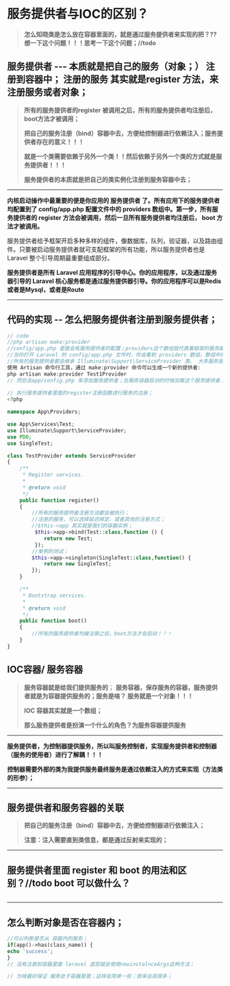 # 服务提供者与IOC的区别？



>**怎么知晓类是怎么放在容器里面的，就是通过服务提供者来实现的把？??  想一下这个问题！！！思考一下这个问题；//todo** 

## 服务提供者 --- 本质就是把自己的服务（对象；） 注册到容器中； 注册的服务 其实就是register 方法，来注册服务或者对象；

>**所有的服务提供者的register 被调用之后，所有的服务提供者均注册后，boot方法才被调用；**
>
>**把自己的服务注册（bind）容器中去，方便给控制器进行依赖注入；服务提供者存在的意义！！！**
>
>**就是一个类需要依赖于另外一个类！！然后依赖于另外一个类的方式就是服务提供者！！！**
>
>**服务提供者的本质就是把自己的类实例化注册到服务容器中去；**

---



**内核启动操作中最重要的便是你应用的 服务提供者 了。所有应用下的服务提供者均配置到了 config/app.php 配置文件中的 providers 数组中。第一步，所有服务提供者的 register 方法会被调用，然后一旦所有服务提供者均注册后， boot 方法才被调用。**

服务提供者给予框架开启多种多样的组件，像数据库，队列，验证器，以及路由组件。只要被启动服务提供者就可支配框架的所有功能，所以服务提供者也是 Laravel 整个引导周期最重要组成部分。



**服务提供者是所有 Laravel 应用程序的引导中心。你的应用程序，以及通过服务器引导的 Laravel 核心服务都是通过服务提供器引导。你的应用程序可以是Redis 或者是Mysql，或者是Route**



----

## 代码的实现  -- 怎么把服务提供者注册到服务提供者；

````php
// code
//php artisan make:provider 
//config/app.php 里面会有服务提供者的配置；providers这个数组就代表着框架的服务能力；
//当你打开 Laravel 的 config/app.php 文件时，你会看到 providers 数组。数组中的内容是应用程序要加载的所有服务提供者的类。当然，其中有很多 「延迟」 提供者，他们并不会在每次请求的时候都加载，只有他们的服务实际被需要时才会加载。
//所有的服务提供者都会继承 Illuminate\Support\ServiceProvider 类。 大多服务提供者都包含一个 register 和一个 boot 方法。在 register 方法中， 你只需要将服务绑定到 服务容器。 而不要尝试在 register 方法中注册任何监听器，路由，或者其他任何功能
使用 Artisan 命令行工具，通过 make:provider 命令可以生成一个新的提供者:
php artisan make:provider Test1Provider
// 然后去app/config.php 来添加服务提供者；在服务容器启动的时候加载这个服务提供者；
    
// 执行服务提供者里面的register注册函数进行服务的注册；
<?php

namespace App\Providers;

use App\Services\Test;
use Illuminate\Support\ServiceProvider;
use PDO;
use SingleTest;

class TestProvider extends ServiceProvider
{
    /**
     * Register services.
     *
     * @return void
     */
    public function register()
    {
        //所有的服务提供者注册方法都会被执行；
        //注册的服务，可以选择延迟绑定，或者其他的注册方式；
        //$this->app 其实就是我们的容器实例；
         $this->app->bind(Test::class,function () {
            return new Test;
         });
        //单例的测试；
        $this->app->singleton(SingleTest::class,function() {
            return new SingleTest;
        });
    }

    /**
     * Bootstrap services.
     *
     * @return void
     */
    public function boot()
    {
        //所有的服务提供者均被注册之后，boot方法才会启动！！！
    }
}


````



## IOC容器/ 服务容器

>**服务容器就是给我们提供服务的**； **服务容器，保存服务的容器，服务提供者就是为容器提供服务的；服务是啥？ 服务就是一个对象！！！**  
>
>**IOC 容器其实就是一个数组；**
>
>**那么服务提供者是扮演一个什么的角色？为服务容器提供服务** 

---



**服务提供者，为控制器提供服务，所以叫服务控制者，实现服务提供者和控制器（服务的使用者）进行了解耦！！！**

**控制器需要外部的类为我提供服务最终服务是通过依赖注入的方式来实现（方法类的形参）；**



---

## 服务提供者和服务容器的关联

>**把自己的服务注册（bind）容器中去，方便给控制器进行依赖注入；**
>
>**注意：注入需要直到类信息，都是通过反射来实现的；**





----

## 服务提供者里面 register  和 boot 的用法和区别？//todo boot 可以做什么？



````php
````





----

## 怎么判断对象是否在容器内；

`````php
//可以判断是否从 容器内的服务；
if(app()->has(class_name)) {
echo 'success';
}
// 没有注册到容器里面 laravel 底层就会使用newinstalnceArgs这种方法；

// 为啥最好保证 服务处于容器里面；这样会简单一些；效率会高很多；
`````
